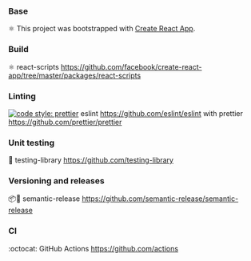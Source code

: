 ### Base

⚛️ This project was bootstrapped with [Create React App](https://github.com/facebook/create-react-app).

### Build

⚛️ react-scripts https://github.com/facebook/create-react-app/tree/master/packages/react-scripts

### Linting

[![code style: prettier](https://img.shields.io/badge/code_style-prettier-ff69b4.svg?style=flat-square)](https://github.com/prettier/prettier) eslint https://github.com/eslint/eslint with prettier https://github.com/prettier/prettier

### Unit testing

🐙 testing-library https://github.com/testing-library

### Versioning and releases

📦🚀 semantic-release https://github.com/semantic-release/semantic-release

### CI

:octocat: GitHub Actions https://github.com/actions
